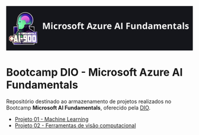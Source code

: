 
<img src="Logo.png">

# Bootcamp DIO - Microsoft Azure AI Fundamentals

Repositório destinado ao armazenamento de projetos realizados no Bootcamp **Microsoft AI Fundamentals**, oferecido pela [DIO](https://www.dio.me).

- [Projeto 01 - Machine Learning](https://github.com/Gabee-p/LabAzure-MachineLearning/tree/main/LAB01%20-%20Machine%20Learning)
- [Projeto 02 - Ferramentas de visão computacional](https://github.com/Gabee-p/LabAzure-MachineLearning/tree/main/LAB02%20-%20Visao%20Computacional)



